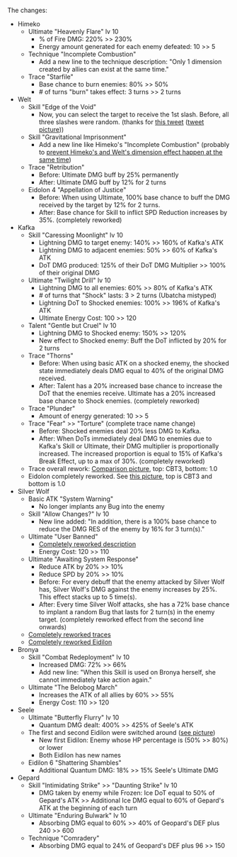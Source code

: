 The changes:

* Himeko
   * Ultimate "Heavenly Flare" lv 10
      * % of Fire DMG: 220% >> 230%
      * Energy amount generated for each enemy defeated: 10 >> 5
   * Technique "Incomplete Combustion"
      * Add a new line to the technique description: "Only 1 dimension created by allies can exist at the  same time."
   * Trace "Starfile"
      * Base chance to burn enemies: 80% >> 50%
      * \# of turns "burn" takes effect: 3 turns >> 2 turns
* Welt
   * Skill "Edge of the Void"
      * Now, you can select the target to receive the 1st slash. Before, all three slashes were random. (thanks for [this tweet](https://twitter.com/AntoineChr/status/1649998159102242817?s=20) ([tweet picture](https://i.ibb.co/PYDP7C5/image.png)))
   * Skill "Gravitational Imprisonment"
      * Add a new line like Himeko's "Incomplete Combustion" (probably to [prevent Himeko's and Welt's dimension effect happen at the same time](https://twitter.com/KimalKim1/status/1649987643898462208?s=20))
   * Trace "Retribution"
      * Before: Ultimate DMG buff by 25% permanently
      * After: Ultimate DMG buff by 12% for 2 turns
   * Eidolon 4 "Appellation of Justice"
      * Before: When using Ultimate, 100% base chance to buff the DMG received by the target by 12% for 2 turns.
      * After: Base chance for Skill to inflict SPD Reduction increases by 35%. (completely reworked)
* Kafka
   * Skill "Caressing Moonlight" lv 10
      * Lightning DMG to target enemy: 140% >> 160% of Kafka's ATK
      * Lightning DMG to adjacent enemies: 50% >> 60% of Kafka's ATK
      * DoT DMG produced: 125% of their DoT DMG Multiplier >> 100% of their original DMG
   * Ultimate "Twilight Drill" lv 10
      * Lightning DMG to all enemies: 60% >> 80% of Kafka's ATK
      * \# of turns that "Shock" lasts: 3 > 2 turns (Ubatcha mistyped)
      * Lightning DoT to Shocked enemies: 100% >> 196% of Kafka's ATK
      * Ultimate Energy Cost: 100 >> 120
   * Talent "Gentle but Cruel" lv 10
      * Lightning DMG to Shocked enemy: 150% >> 120%
      * New effect to Shocked enemy: Buff the DoT inflicted by 20% for 2 turns
   * Trace "Thorns"
      * Before: When using basic ATK on a shocked enemy, the shocked state immediately deals DMG equal to 40% of the original DMG received.
      * After: Talent has a 20% increased base chance to increase the DoT that the enemies receive. Ultimate has a 20% increased base chance to Shock enemies. (completely reworked)
   * Trace "Plunder"
      * Amount of energy generated: 10 >> 5
   * Trace "Fear" >> "Torture" (complete trace name change)
      * Before: Shocked enemies deal 20% less DMG to Kafka.
      * After: When DoTs immediately deal DMG to enemies due to Kafka's Skill or Ultimate, their DMG multiplier is proportionally increased. The increased proportion is equal to 15% of Kafka's Break Effect, up to a max of 30%. (completely reworked)
   * Trace overall rework: [Comparison picture](https://i.ibb.co/bJ1rhGq/imgonline-com-ua-twotoone-Sxv-K1a72k922b-Yfj.jpg), top: CBT3, bottom: 1.0
   * Eidolon completely reworked. See [this picture](https://i.ibb.co/pxdHnkc/image.png), top is CBT3 and bottom is 1.0
* Silver Wolf
   * Basic ATK "System Warning"
      * No longer implants any Bug into the enemy
   * Skill "Allow Changes?" lv 10
      * New line added: "In addition, there is a 100% base chance to reduce the DMG RES of the enemy by 16% for 3 turn(s)."
   * Ultimate "User Banned"
      * [Completely reworked description](https://i.ibb.co/ScC5XFS/imgonline-com-ua-twotoone-i46-Qz-FGw4-Dve.jpg)
      * Energy Cost: 120 >> 110
   * Ultimate "Awaiting System Response"
      * Reduce ATK by 20% >> 10%
      * Reduce SPD by 20% >> 10%
      * Before: For every debuff that the enemy attacked by Silver Wolf has, Silver Wolf's DMG against the enemy increases by 25%. This effect stacks up to 5 time(s).
      * After: Every time Silver Wolf attacks, she has a 72% base chance to implant a random Bug that lasts for 2 turn(s) in the enemy target. (completely reworked effect from the second line onwards)
   * [Completely reworked traces](https://i.ibb.co/qrMp2Vn/imgonline-com-ua-twotoone-4w-Xv-UQa-ZSJgo7.jpg)
   * [Completely reworked Eidilon](https://i.ibb.co/VjWNGLQ/imgonline-com-ua-twotoone-2gv-CZj-U2a2pp0.jpg)
* Bronya
   * Skill "Combat Redeployment" lv 10
      * Increased DMG: 72% >> 66%
      * Add new line: "When this Skill is used on Bronya herself, she cannot immediately take action again."
   * Ultimate "The Belobog March"
      * Increases the ATK of all allies by 60% >> 55%
      * Energy Cost: 110 >> 120
* Seele
   * Ultimate "Butterfly Flurry" lv 10
      * Quantum DMG dealt: 400% >> 425% of Seele's ATK
   * The first and second Eidilon were switched around ([see picture](https://i.ibb.co/q1DhjK9/imgonline-com-ua-twotoone-ovim-Xt-Cm-Hy-Dmin.jpg))
      * New first Eidilon: Enemy whose HP percentage is (50% >> 80%) or lower
      * Both Eidilon has new names
   * Eidilon 6 "Shattering Shambles"
      * Additional Quantum DMG: 18% >> 15% Seele's Ultimate DMG
* Gepard
    * Skill "Intimidating Strike" >> "Daunting Strike" lv 10
        * DMG taken by enemy while Frozen: Ice DoT equal to 50% of Gepard's ATK
          \>> Additional Ice DMG equal to 60% of Gepard's ATK at the beginning
          of each turn
    * Ultimate "Enduring Bulwark" lv 10
        * Absorbing DMG equal to 60% >> 40% of Geopard's DEF plus 240 >> 600
    * Technique "Comradery"
        * Absorbing DMG equal to 24% of Geopard's DEF plus 96 >> 150
